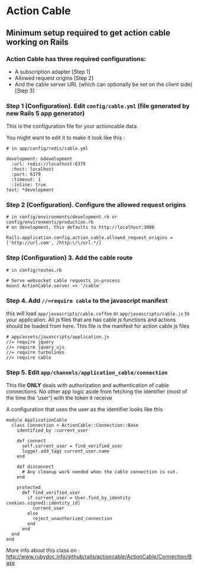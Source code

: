# Action Cable

## Minimum setup required to get action cable working on Rails

### Action Cable has three required configurations:
 - A subscription adapter [Step 1]
 - Allowed request origins [Step 2]
 - And the cable server URL (which can optionally be set on the client side) [Step 3]

### Step 1 (Configuration). Edit `config/cable.yml` (file generated by new Rails 5 app generator)

This is the configuration file for your actioncable data.

You might want to edit it to make it look like this :


```
# in app/config/redis/cable.yml

development: &development
  :url: redis://localhost:6379
  :host: localhost
  :port: 6379
  :timeout: 1
  :inline: true
test: *development
```

### Step 2 (Configuration). Configure the allowed request origins


```
# in config/environments/development.rb or config/environments/production.rb
# on development, this defaults to http://localhost:3000

Rails.application.config.action_cable.allowed_request_origins = ['http://url.com', /http:\/\/url.*/]
```

### Step (Configuration) 3. Add the cable route
```
# in config/routes.rb

# Serve websocket cable requests in-process
mount ActionCable.server => '/cable'
```

### Step 4. Add `//=require cable` to the javascript manifest

this will load `app/javascripts/cable.coffee` or `app/javascripts/cable.js` to your application.
All js files that are has cable js functions and actions should be loaded from here.
This file is the manifest for action cable js files

```
# app/assets/javascripts/application.js
//= require jquery
//= require jquery_ujs
//= require turbolinks
//= require cable
```

### Step 5. Edit `app/channels/application_cable/connection`

This file **ONLY** deals with authorization and authentication of cable connections. No other app logic aside from fetching
the identifier (most of the time the 'user') with the token it receive

A configuration that uses the user as the identifier looks like this

```
module ApplicationCable
  class Connection < ActionCable::Connection::Base
    identified_by :current_user

    def connect
      self.current_user = find_verified_user
      logger.add_tags current_user.name
    end

    def disconnect
      # Any cleanup work needed when the cable connection is cut.
    end

    protected
      def find_verified_user
        if current_user = User.find_by_identity cookies.signed[:identity_id]
          current_user
        else
          reject_unauthorized_connection
        end
      end
  end
end

```

More info about this class on : http://www.rubydoc.info/github/rails/actioncable/ActionCable/Connection/Base

